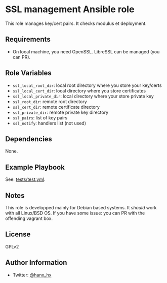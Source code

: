 SSL management Ansible role
===========================

This role manages key/cert pairs. It checks modulus et deployment.

Requirements
------------

- On local machine, you need OpenSSL. LibreSSL can be managed (you can PR).

Role Variables
--------------

- `ssl_local_root_dir`: local root directory where you store your key/certs
- `ssl_local_cert_dir`: local directory where you store certificates
- `ssl_local_private_dir`: local directory where your store private key
- `ssl_root_dir`: remote root directory
- `ssl_cert_dir`: remote certificate directory
- `ssl_private_dir`: remote private key directory
- `ssl_pairs`: list of key pairs
- `ssl_notify`: handlers list (not used)

Dependencies
------------

None.

Example Playbook
----------------

See: [tests/test.yml](tests/test.yml).

Notes
-----

This role is developped mainly for Debian based systems. It _should_ work with all Linux/BSD OS. If you have some issue: you can PR with the offending vagrant box.

License
-------

GPLv2

Author Information
------------------

- Twitter: [@hanx\_hx](https://twitter.com/hanxhx_)

